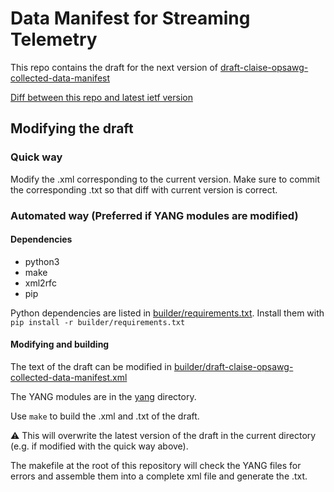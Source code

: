 # Data Manifest for Streaming Telemetry

This repo contains the draft for the next version of
[draft-claise-opsawg-collected-data-manifest](https://datatracker.ietf.org/doc/draft-claise-opsawg-collected-data-manifest/)


[Diff between this repo and latest ietf
version](http://tools.ietf.org//rfcdiff?url1=https://www.ietf.org/archive/id/draft-claise-opsawg-collected-data-manifest-05.txt&url2=https://raw.githubusercontent.com/JeanQuilbeufHuawei/draft-collected-data-manifest/master/draft-claise-opsawg-collected-data-manifest-06.txt)

## Modifying the draft

### Quick way

Modify the .xml corresponding to the current version. Make sure to 
commit the corresponding .txt so that diff with current version is correct.

### Automated way (Preferred if YANG modules are modified)

#### Dependencies

 * python3
 * make
 * xml2rfc
 * pip

Python dependencies are listed in [builder/requirements.txt](builder/requirements.txt).
Install them  with `pip install -r builder/requirements.txt`

#### Modifying and building

The text of the draft can be modified in [builder/draft-claise-opsawg-collected-data-manifest.xml](builder/draft-claise-opsawg-collected-data-manifest.xml)

The YANG modules are in the [yang](yang) directory.

Use `make` to build the .xml and .txt of the draft.

:warning: This will overwrite the latest version of the draft in the current directory (e.g. if modified with the quick way above).

The makefile at the root of this repository will check the YANG files 
for errors and assemble them into a complete xml file and generate the .txt.





